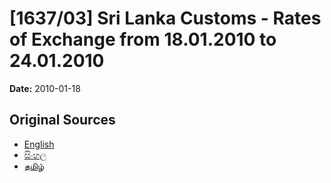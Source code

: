 # [1637/03] Sri Lanka Customs - Rates of Exchange from 18.01.2010 to 24.01.2010

**Date:** 2010-01-18

## Original Sources

- [English](https://documents.gov.lk/view/extra-gazettes/2010/1/1637-03_E.pdf)
- [සිංහල](https://documents.gov.lk/view/extra-gazettes/2010/1/1637-03_S.pdf)
- [தமிழ்](https://documents.gov.lk/view/extra-gazettes/2010/1/1637-03_T.pdf)
